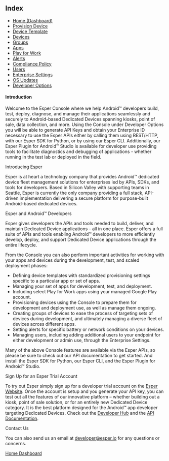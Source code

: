 ## Index

*   [Home (Dashboard)](home-dashboard/index.md)
*   [Provision Device](device-provisioning/index.md)
*   [Device Template](device-template/index.md)
*   [Devices](device-management/index.md)
*   [Groups](group-management/index.md)
*   [Apps](app-management/index.md)
*   [Play for Work](play-work/index.md)
*   [Alerts](alerts/index.md)
*   [Compliance Policy](policy-management/index.md)
*   [Users](user-management/index.md)
*   [Enterprise Settings](enterprise-configuration/index.md)
*   [OS Updates](os-updates/index.md)
*   [Developer Options](developer-options/index.md)

#### Introduction

Welcome to the Esper Console where we help Android™ developers build, test, deploy, diagnose, and manage their applications seamlessly and securely to Android-based Dedicated Devices spanning kiosks, point of sale, data collection, and more. Using the Console under Developer Options you will be able to generate API Keys and obtain your Enterprise ID necessary to use the Esper APIs either by calling them using REST/HTTP, with our Esper SDK for Python, or by using our Esper CLI. Additionally, our Esper Plugin for Android™ Studio is available for developer use providing tools to facilitate diagnostics and debugging of applications - whether running in the test lab or deployed in the field.

Introducing Esper

Esper is at heart a technology company that provides Android™ dedicated device fleet management solutions for enterprises led by APIs, SDKs, and tools for developers. Based in Silicon Valley with supporting teams in Seattle, Esper is currently the only company providing a full stack, API-driven implementation delivering a secure platform for purpose-built Android-based dedicated devices.

Esper and Android™ Developers

Esper gives developers the APIs and tools needed to build, deliver, and maintain Dedicated Device applications - all in one place. Esper offers a full suite of APIs and tools enabling Android™ developers to more efficiently develop, deploy, and support Dedicated Device applications through the entire lifecycle.

From the Console you can also perform important activities for working with your apps and devices during the development, test, and scaled deployment phases:

*   Defining device templates with standardized provisioning settings specific to a particular app or set of apps.
*   Managing your set of apps for development, test, and deployment.
*   Including select Play for Work apps using your managed Google Play account.
*   Provisioning devices using the Console to prepare them for development and deployment use, as well as manage them ongoing.
*   Creating groups of devices to ease the process of targeting sets of devices during development, and ultimately managing a diverse fleet of devices across different apps.
*   Setting alerts for specific battery or network conditions on your devices.
*   Managing users, including adding additional users to your endpoint for either development or admin use, through the Enterprise Settings.

Many of the above Console features are available via the Esper APIs, so please be sure to check out our API documentation to get started. And install the Esper SDK for Python, our Esper CLI, and the Esper Plugin for Android™ Studio.

Sign Up for an Esper Trial Account

To try out Esper simply sign up for a developer trial account on the [Esper Website](https://esper.io/signup/). Once the account is setup and you generate your API key, you can test out all the features of our innovative platform – whether building out a kiosk, point of sale solution, or for an entirely new Dedicated Device category. It is the best platform designed for the Android™ app developer targeting Dedicated Devices. Check out the [Developer Hub](https://docs.esper.io) and the [API Documentation](https://api.esper.io).

Contact Us

You can also send us an email at developer@esper.io for any questions or concerns.

[Home Dashboard](home-dashboard/index.md)

